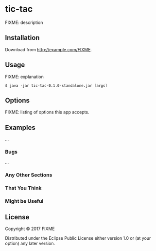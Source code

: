 # tic-tac

FIXME: description

## Installation

Download from http://example.com/FIXME.

## Usage

FIXME: explanation

    $ java -jar tic-tac-0.1.0-standalone.jar [args]

## Options

FIXME: listing of options this app accepts.

## Examples

...

### Bugs

...

### Any Other Sections
### That You Think
### Might be Useful

## License

Copyright © 2017 FIXME

Distributed under the Eclipse Public License either version 1.0 or (at
your option) any later version.

